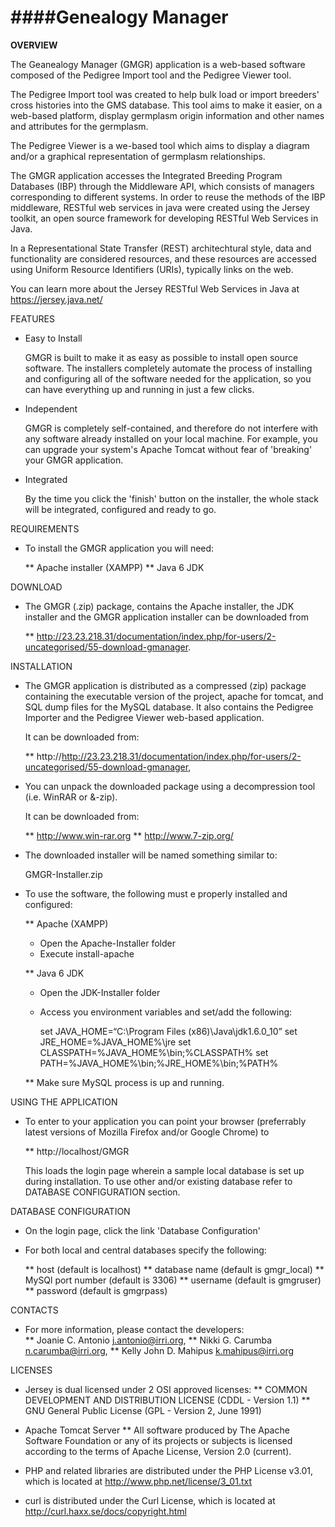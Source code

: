					
  ####Genealogy Manager 
  ===================
		
  **OVERVIEW**
  
  The Geanealogy Manager (GMGR) application is a web-based software composed of the Pedigree Import
  tool and the Pedigree Viewer tool. 
  
  The Pedigree Import tool was created to help bulk load or import breeders' cross histories into the
  GMS database. This tool aims to make it easier, on a web-based platform, display germplasm origin
  information and other names and attributes for the germplasm. 
  
  The Pedigree Viewer is a we-based tool which aims to display a diagram and/or a graphical 
  representation of germplasm relationships.
  
  The GMGR application accesses the Integrated Breeding Program Databases 
  (IBP) through the Middleware API, which consists of managers corresponding to 
  different systems. In order to reuse the methods of the IBP middleware, RESTful
  web services in java were created using the Jersey toolkit, an open source framework
  for developing RESTful Web Services in Java. 
  
  In a Representational State Transfer (REST) architechtural style, data and functionality are 
  considered resources, and these resources are accessed using Uniform Resource Identifiers (URIs), 
  typically links on the web.
  
  You can learn more about the Jersey RESTful Web Services in Java at https://jersey.java.net/
 
  FEATURES
  
  - Easy to Install

	GMGR is built to make it as easy as possible to install open source software. 
	The installers completely automate the process of installing and configuring all of the software 
	needed for the application, so you can have everything up and running in just a few clicks.
  
  - Independent

	GMGR is completely self-contained, and therefore do not interfere
	with any software already installed on your local machine. For example, you can
	upgrade your system's Apache Tomcat without fear of 'breaking' your
	GMGR application.
	
  - Integrated

	By the time you click the 'finish' button on the installer, the whole stack
	will be integrated, configured and ready to go. 
	
  REQUIREMENTS
  
  - To install the GMGR application you will need:
  
    ** Apache installer (XAMPP)
	** Java 6 JDK
	
  DOWNLOAD
  
  - The GMGR (.zip) package, contains the Apache installer, the JDK installer and the GMGR 
    application installer can be downloaded from
    
	** http://23.23.218.31/documentation/index.php/for-users/2-uncategorised/55-download-gmanager.
  
  INSTALLATION
  
  - The GMGR application is distributed as a compressed (zip) package containing the executable version of the 
    project, apache for tomcat, and SQL dump files for the MySQL database. It also contains the
	Pedigree Importer and the Pedigree Viewer web-based application.
	
	It can be downloaded from: 
	
	** http://http://23.23.218.31/documentation/index.php/for-users/2-uncategorised/55-download-gmanager, 
	
  - You can unpack the downloaded package using a decompression tool (i.e. WinRAR or &-zip).
  
	It can be downloaded from:
	
	** http://www.win-rar.org
	** http://www.7-zip.org/
	
	
  - The downloaded installer will be named something similar to:
    
	GMGR-Installer.zip
	
  - To use the software, the following must e properly installed and configured:
  
	** Apache (XAMPP)
	   - Open the Apache-Installer folder
	   - Execute install-apache
	   
	** Java 6 JDK
	   - Open the JDK-Installer folder
	   - Access you environment variables and set/add the following:
	   
		 set JAVA_HOME=“C:\Program Files (x86)\Java\jdk1.6.0_10” 
		 set JRE_HOME=%JAVA_HOME%\jre 
		 set CLASSPATH=%JAVA_HOME%\bin;%CLASSPATH% 
		 set PATH=%JAVA_HOME%\bin;%JRE_HOME%\bin;%PATH% 
		 
    ** Make sure MySQL process is up and running.
	
  USING THE APPLICATION
  
  - To enter to your application you can point your browser (preferrably latest versions of 
    Mozilla Firefox and/or Google Chrome) to
	
	** http://localhost/GMGR
	
	This loads the login page wherein a sample local database is set up during installation.
	To use other and/or existing database refer to DATABASE CONFIGURATION section.
	
  DATABASE CONFIGURATION
  
  - On the login page, click the link 'Database Configuration'
  
  - For both local and central databases specify the following:
  
	** host                (default is localhost)
	** database name       (default is gmgr_local)
	** MySQl port number   (default is 3306)
	** username            (default is gmgruser)
	** password            (default is gmgrpass)

  CONTACTS
  
  - For more information, please contact the developers:  
    **  Joanie C. Antonio <j.antonio@irri.org>,
    **  Nikki G. Carumba <n.carumba@irri.org>,
    **  Kelly John D. Mahipus <k.mahipus@irri.org>
		
  LICENSES

  - Jersey is dual licensed under 2 OSI approved licenses:
    ** COMMON DEVELOPMENT AND DISTRIBUTION LICENSE (CDDL - Version 1.1)
    ** GNU General Public License (GPL - Version 2, June 1991) 

  - Apache Tomcat Server
    ** All software produced by The Apache Software Foundation or any of 
	   its projects or subjects is licensed according to the terms of 
	   Apache License, Version 2.0 (current).

  - PHP and related libraries are distributed under the PHP License v3.01,
	which is located at http://www.php.net/license/3_01.txt
	
  - curl is distributed under the Curl License, which is located at
	http://curl.haxx.se/docs/copyright.html